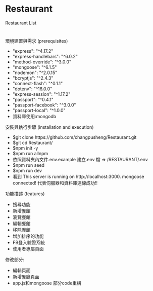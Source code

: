 # Restaurant
Restaurant List <br> 

<image src="https://user-images.githubusercontent.com/88585009/148733920-fa268009-87f3-48b6-8d5f-260ad7aea280.png" style="width:10; height:10;">

環境建置與需求 (prerequisites)
<ul>
<li>
    "express": "^4.17.2"
    </li>
    <li>
    "express-handlebars": "^6.0.2"
     </li>
    <li>
    "method-override": "^3.0.0"
     </li>
    <li>
    "mongoose": "^6.1.5"
     </li>
    <li>
    "nodemon": "^2.0.15"
</li>
   <li>
    "bcryptjs": "^2.4.3"
</li>
  <li>
    "connect-flash": "^0.1.1"
</li>
 <li>
   "dotenv": "^16.0.0"
</li>
<li>
  "express-session": "^1.17.2"
</li>
<li>
  "passport": "^0.4.1"
</li>
<li>
   "passport-facebook": "^3.0.0"
</li>
<li>
   "passport-local": "^1.0.0"
</li>
 <li>
資料庫使用:mongodb
    </li>
</ul>

安裝與執行步驟 (installation and execution)
<ul>
<li>
$git clone https://github.com/changpusheng/Restaurant.git
</li>
<li>
$git cd  Restaurant/
</li>
<li>
$npm init -y
</li>
<li>
$npm run allnpm
</li>
<li>
依照資料夾內文件.env.example 建立.env 檔 => /RESTAURANT/.env
</li>
<li>
$npm run seed
</li>
<li>
$npm run dev
</li>
<li>
看到 
This server is running on http://localhost:3000.
mongoose connected!
代表伺服器和資料庫連線成功!!
</li>
</ul>
功能描述 (features)
<ul>
<li>
搜尋功能
</li>
<li>
新增餐館
</li>
<li>
瀏覽餐館
</li>
<li>
編輯餐館
</li>
<li>
移除餐館
</li>
<li>
增加排序的功能
</li>
<li>
FB登入驗證系統
</li>
<li>
使用者專屬頁面
</li>
</ul>


修改部分:
<ul>
<li>
編輯頁面
</li>
<li>
新增餐廳頁面
</li>
<li>
app.js和mongoose 部分code重構
</li>
</ul>

